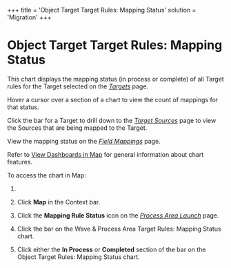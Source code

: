 +++
title = 'Object Target Target Rules: Mapping Status'
solution = 'Migration'
+++

# Object Target Target Rules: Mapping Status

This chart displays the mapping status (in process or complete) of all
Target rules for the Target selected on the
*[Targets](../Page_Desc/Targets_H_Map.htm)* page.

Hover a cursor over a section of a chart to view the count of mappings
for that status.

Click the bar for a Target to drill down to the *[Target
Sources](../Page_Desc/Target_Sources_H_Map.htm)* page to view the
Sources that are being mapped to the Target.

View the mapping status on the *[Field
Mappings](../Page_Desc/Field_Mappings_H.htm)* page.

Refer to [View Dashboards in Map](View_Dashboards_in_Map.htm) for
general information about chart features.

To access the chart in Map:

1.  
2.  Click <span style="font-weight: bold;">Map</span> in the Context
    bar.

3.  Click the <span style="font-weight: bold;">Mapping Rule
    Status</span> icon on the *[Process Area
    Launch](../Page_Desc/Process_Area_Launch_map.htm)* page.

4.  Click the bar on the Wave & Process Area Target Rules: Mapping
    Status chart.

5.  Click either the **In Process** or **Completed** section of the bar
    on the Object Target Rules: Mapping Status chart.
